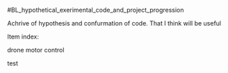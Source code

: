 #BL_hypothetical_exerimental_code_and_project_progression


Achrive of hypothesis and confurmation of code. 
That I think will be useful

Item index:

drone motor control

<p>  test </p>
